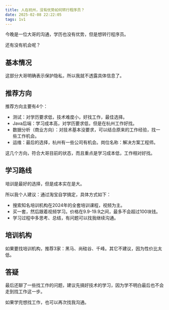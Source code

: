 ```yaml
---
title: 人在杭州，没有优势如何转行程序员？
date: 2025-02-08 22:22:05
tags: 1v1
---
```


今晚是一位大哥的沟通，学历也没有优势，但是想转行程序员。

还有没有机会呢？

## 基本情况

这部分大哥明确表示保护隐私，所以我就不透露具体信息了。

## 推荐方向

推荐方向主要有4个：

- 测试：对学历要求低，技术难度小，好找工作，最佳选择。
- Java后端：学习成本高，对学历要求低，但是在杭州工作好找。
- 数据分析（商业方向）：对技术基本没要求，可以结合原来的工作经验，找一些工作机会。
- 运维：最后的选择，杭州有一些公司有机会。岗位名称：解决方案工程师。

这几个方向，符合大哥目前的状态，而且重点是学习成本低，工作相对好找。

## 学习路线

培训是最好的选择，但是成本实在是大。

所以我个人建议：通过淘宝自学搞定，具体方式如下：

- 搜索知名培训机构在2024年的全套培训课程，视频为主。
- 买一套，然后跟着视频学习。价格在9.9-19.9之间，最多不会超过100块钱。
- 学习过程中多思考、总结，有问题可以找我继续沟通。

## 培训机构

如果要找培训机构，推荐3家：黑马、尚硅谷、千峰。其它不建议，因为性价比太低。


## 答疑

最后还聊了一些找工作的问题，建议先搞好技术的学习，因为学不明白最后也不会走到找工作这一步。

如果学完想找工作，也可以再次找我沟通。

